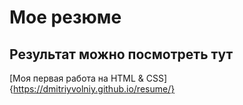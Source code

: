 # Мое резюме

## Результат можно посмотреть тут

[Моя первая работа на HTML & CSS] {https://dmitriyvolniy.github.io/resume/}
